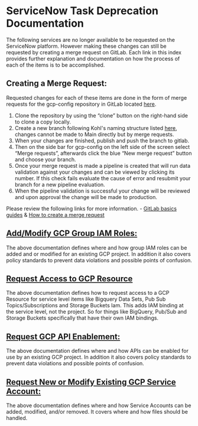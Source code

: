 # ServiceNow Task Deprecation Documentation

The following services are no longer available to be requested on the ServiceNow platform. However making these changes can still be requested by creating a merge request on GitLab. Each link in this index provides further explanation and documentation on how the process of each of the items is to be accomplished.

## Creating a Merge Request:
Requested changes for each of these items are done in the form of merge requests for the gcp-config repository in GitLab located <a href="https://gitlab.com/kohls/infra/platform_enablement/cloud-config/gcp-config/-/tree/main" target="_blank">here</a>.

1. Clone the repository by using the “clone” button on the right-hand side to clone a copy locally.
2. Create a new branch following Kohl's naming structure listed <a href="https://confluence.kohls.com:8443/display/KTJEN/GitHub+Pull+Request+Format" target="_blank">here</a>, changes cannot be made to Main directly but by merge requests.
3. When your changes are finished, publish and push the branch to gitlab.
4. Then on the side bar for gcp-config on the left side of the screen select “Merge requests”, afterwards click the blue “New merge request” button and choose your branch.
5. Once your merge request is made a pipeline is created that will run data validation against your changes and can be viewed by clicking its number. If this check fails evaluate the cause of error and resubmit your branch for a new pipeline evaluation.
6. When the pipeline validation is successful your change will be reviewed and upon approval the change will be made to production.

Please review the following links for more information.
    - [GitLab basics guides](https://docs.gitlab.com/ee/gitlab-basics/start-using-git.html)
    & [How to create a merge request](https://docs.gitlab.com/ee/user/project/merge_requests/creating_merge_requests.html)

## <a href="https://gitlab.com/kohls/infra/platform_enablement/cloud-config/gcp-config/-/blob/main/docs/Deprecated%20ServiceNow%20Tasks/Add_Modify_GCP_Group_IAM_Roles.md" target="_blank">Add/Modify GCP Group IAM Roles:</a>
The above documentation defines where and how group IAM roles can be added and or modified for an existing GCP project. In addition it also covers policy standards to prevent data violations and possible points of confusion.

## <a href="https://gitlab.com/kohls/infra/platform_enablement/cloud-config/gcp-config/-/blob/main/docs/Deprecated%20ServiceNow%20Tasks/Request_Access_to_GCP_Resource.md" target="_blank">Request Access to GCP Resource</a>
The above documentation defines how to request access to a GCP Resource for service level items like Bigquery Data Sets, Pub Sub Topics/Subscriptions and Storage Buckets Iam. This adds IAM binding at the service level, not the project. So for things like BigQuery, Pub/Sub and Storage Buckets specifically that have their own IAM bindings.

## <a href="https://gitlab.com/kohls/infra/platform_enablement/cloud-config/gcp-config/-/blob/main/docs/Deprecated%20ServiceNow%20Tasks/Request_GCP_API_Enablement.md" target="_blank">Request GCP API Enablement:</a>
The above documentation defines where and how APIs can be enabled for use by an existing GCP project. In addition it also covers policy standards to prevent data violations and possible points of confusion.

## <a href="https://gitlab.com/kohls/infra/platform_enablement/cloud-config/gcp-config/-/blob/main/docs/Deprecated%20ServiceNow%20Tasks/Request_New_or_Modify_Existing_GCP_Service_Account.md" target="_blank">Request New or Modify Existing GCP Service Account:</a>
The above documentation defines where and how Service Accounts can be added, modified, and/or removed. It covers where and how files should be handled.
